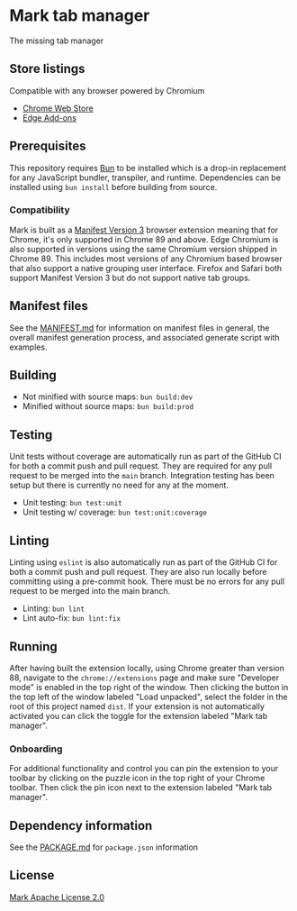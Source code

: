# Mark tab manager

The missing tab manager

## Store listings

Compatible with any browser powered by Chromium

- [Chrome Web Store](https://chrome.google.com/webstore/detail/mark-tab-manager/filgplhfalgafolkffphilkgckdgnona)
- [Edge Add-ons](https://microsoftedge.microsoft.com/addons/detail/honey/kipehcooiafbjodbhddcmhpcgfoafpjm)

## Prerequisites

This repository requires [Bun](https://bun.sh/) to be installed which is a
drop-in replacement for any JavaScript bundler, transpiler, and runtime.
Dependencies can be installed using `bun install` before building from source.

### Compatibility

Mark is built as a [Manifest Version 3](https://developer.chrome.com/docs/extensions/mv3/intro/)
browser extension meaning that for Chrome, it's only supported in Chrome 89 and
above. Edge Chromium is also supported in versions using the same Chromium
version shipped in Chrome 89. This includes most versions of any Chromium based
browser that also support a native grouping user interface. Firefox and Safari
both support Manifest Version 3 but do not support native tab groups.

## Manifest files

See the [MANIFEST.md](meta/manifest/MANIFEST.md) for information on
manifest files in general, the overall manifest generation process, and
associated generate script with examples.

## Building

- Not minified with source maps: `bun build:dev`
- Minified without source maps: `bun build:prod`

## Testing

Unit tests without coverage are automatically run as part of the GitHub CI for
both a commit push and pull request. They are required for any pull request to
be merged into the `main` branch. Integration testing has been setup but there
is currently no need for any at the moment.

- Unit testing: `bun test:unit`
- Unit testing w/ coverage: `bun test:unit:coverage`

## Linting

Linting using `eslint` is also automatically run as part of the GitHub CI for
both a commit push and pull request. They are also run locally before
committing using a pre-commit hook. There must be no errors for any pull
request to be merged into the main branch.

- Linting: `bun lint`
- Lint auto-fix: `bun lint:fix`

## Running

After having built the extension locally, using Chrome greater than version 88,
navigate to the `chrome://extensions` page and make sure "Developer mode" is
enabled in the top right of the window. Then clicking the button in the top
left of the window labeled "Load unpacked", select the folder in the root of
this project named `dist`. If your extension is not automatically activated you
can click the toggle for the extension labeled "Mark tab manager".

### Onboarding

For additional functionality and control you can pin the extension to your
toolbar by clicking on the puzzle icon in the top right of your Chrome toolbar.
Then click the pin icon next to the extension labeled "Mark tab manager".

## Dependency information

See the [PACKAGE.md](PACKAGE.md) for `package.json` information

## License

[Mark Apache License 2.0](LICENSE)
